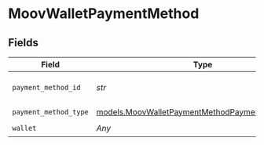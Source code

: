 # MoovWalletPaymentMethod


## Fields

| Field                                                                                                    | Type                                                                                                     | Required                                                                                                 | Description                                                                                              |
| -------------------------------------------------------------------------------------------------------- | -------------------------------------------------------------------------------------------------------- | -------------------------------------------------------------------------------------------------------- | -------------------------------------------------------------------------------------------------------- |
| `payment_method_id`                                                                                      | *str*                                                                                                    | :heavy_check_mark:                                                                                       | ID of the payment method.                                                                                |
| `payment_method_type`                                                                                    | [models.MoovWalletPaymentMethodPaymentMethodType](../models/moovwalletpaymentmethodpaymentmethodtype.md) | :heavy_check_mark:                                                                                       | N/A                                                                                                      |
| `wallet`                                                                                                 | *Any*                                                                                                    | :heavy_check_mark:                                                                                       | N/A                                                                                                      |